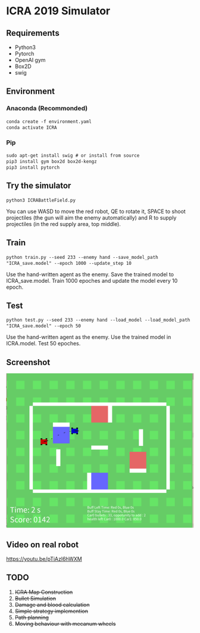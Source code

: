 # ICRA 2019 Simulator

## Requirements

- Python3
- Pytorch
- OpenAI gym
- Box2D
- swig

## Environment

### Anaconda (Recommonded)

```
conda create -f environment.yaml
conda activate ICRA
```

### Pip

```
sudo apt-get install swig # or install from source
pip3 install gym box2d box2d-kengz
pip3 install pytorch
```

## Try the simulator

```
python3 ICRABattleField.py
```

You can use WASD to move the red robot, QE to rotate it, SPACE to shoot projectiles (the gun will aim the enemy automatically) and R to supply projectiles (in the red supply area, top middle).


## Train

```
python train.py --seed 233 --enemy hand --save_model_path "ICRA_save.model" --epoch 1000 --update_step 10
```

Use the hand-written agent as the enemy. Save the trained model to ICRA_save.model. Train 1000 epoches and update the model every 10 epoch.

## Test

```
python test.py --seed 233 --enemy hand --load_model --load_model_path "ICRA_save.model" --epoch 50
```

Use the hand-written agent as the enemy. Use the trained model in ICRA.model. Test 50 epoches.

## Screenshot
![](imgs/screenshot.png)

## Video on real robot

https://youtu.be/pTiAzl6hWXM

## TODO

1. ~~ICRA Map Construction~~
2. ~~Bullet Simulation~~
3. ~~Damage and blood calculation~~
4. ~~Simple strategy implemention~~
5. ~~Path planning~~
6. ~~Moving behaviour with mecanum wheels~~